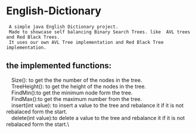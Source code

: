 # English-Dictionary
     A simple java English Dictionary project.  
     Made to showcase self balancing Binary Search Trees. like  AVL trees and Red Black Trees.
     It uses our own AVL Tree implementation and Red Black Tree implementation.
 
## the implemented functions:

  &emsp;Size(): to get the the number of the nodes in the tree.\
  &emsp;TreeHeight(): to get the height of the nodes in the tree.\
  &emsp;FindMin():to get the minimum node form the tree.\
  &emsp;FindMax():to get the maximum number from the tree.\
  &emsp;insert(int value): to insert a value to the tree and rebalance it if it is not rebalaced form the start.\
  &emsp;delete(int value):to delete a value to the tree and rebalance it if it is not rebalaced form the start.\
 
